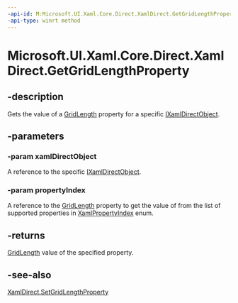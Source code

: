 ```yaml
---
-api-id: M:Microsoft.UI.Xaml.Core.Direct.XamlDirect.GetGridLengthProperty(Microsoft.UI.Xaml.Core.Direct.IXamlDirectObject,Microsoft.UI.Xaml.Core.Direct.XamlPropertyIndex)
-api-type: winrt method
---
```


<!-- Method syntax.
public GridLength XamlDirect.GetGridLengthProperty(IXamlDirectObject xamlDirectObject, XamlPropertyIndex propertyIndex)
-->

# Microsoft.UI.Xaml.Core.Direct.XamlDirect.GetGridLengthProperty

## -description
Gets the value of a [GridLength](../microsoft.ui.xaml/gridlength.md) property for a specific [IXamlDirectObject](ixamldirectobject.md).

## -parameters
### -param xamlDirectObject
A reference to the specific [IXamlDirectObject](ixamldirectobject.md).

### -param propertyIndex
A reference to the [GridLength](../microsoft.ui.xaml/gridlength.md) property to get the value of from the list of supported properties in [XamlPropertyIndex](xamlpropertyindex.md) enum.

## -returns
[GridLength](../microsoft.ui.xaml/gridlength.md) value of the specified property.

## -see-also
[XamlDirect.SetGridLengthProperty](xamldirect_setgridlengthproperty_1189309075.md)

